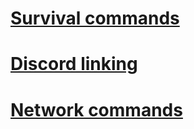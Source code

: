 # [Survival commands](https://github.com/bart7782/Solito-docs/blob/main/Commands/survival.md)

# [Discord linking](https://github.com/bart7782/Solito-docs/blob/main/Commands/discord_linking.md)

# [Network commands](https://github.com/bart7782/Solito-docs/blob/main/Commands/network_commands.md)
